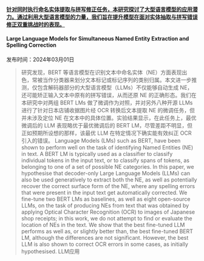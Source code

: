 #### [针对同时执行命名实体提取与拼写修正任务，本研究探讨了大型语言模型的应用潜力。通过利用大型语言模型的力量，我们旨在提升模型在面对实体抽取与拼写错误修正双重挑战时的表现。](https://arxiv.org/abs/2403.00528)
#### Large Language Models for Simultaneous Named Entity Extraction and Spelling Correction
发布时间：2024年03月01日
> 研究发现，BERT 等语言模型在识别文本中命名实体（NE）方面表现出色，常被当作分类器来划分文本标记或标记序列的类别归属。本文进一步推测，仅包含解码器部分的大型语言模型（LLMs）不仅能够自动生成 NE，还可能矫正输入文本中原有的拼写错误，从而还原 NE 的正确形态。我们在本研究中对两组 BERT LMs 做了微调作为对照，并对另外八种开源 LLMs 进行了针对日本店铺收据图片经 OCR 转换后文本提取 NE 的微调任务，但并未涉及定位 NE 在文本中的具体位置。实验结果显示，在此任务上，最优微调后的 LLM 表现略优于最优微调后的 BERT LM，尽管差距不明显，但正如预期所设想的那样，该最优 LLM 在特定情况下确实能有效纠正 OCR 引入的错误。
> Language Models (LMs) such as BERT, have been shown to perform well on the task of identifying Named Entities (NE) in text. A BERT LM is typically used as a classifier to classify individual tokens in the input text, or to classify spans of tokens, as belonging to one of a set of possible NE categories.
  In this paper, we hypothesise that decoder-only Large Language Models (LLMs) can also be used generatively to extract both the NE, as well as potentially recover the correct surface form of the NE, where any spelling errors that were present in the input text get automatically corrected.
  We fine-tune two BERT LMs as baselines, as well as eight open-source LLMs, on the task of producing NEs from text that was obtained by applying Optical Character Recognition (OCR) to images of Japanese shop receipts; in this work, we do not attempt to find or evaluate the location of NEs in the text.
  We show that the best fine-tuned LLM performs as well as, or slightly better than, the best fine-tuned BERT LM, although the differences are not significant. However, the best LLM is also shown to correct OCR errors in some cases, as initially hypothesised.
LLM应用